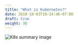 ```yaml
---
title: "What is Kubernetes?"
date: 2018-10-03T10:14:46-07:00
draft: true
weight: 30
---
```


![K8s summary image](/images/introduction/what_is_k8s_new.png)
